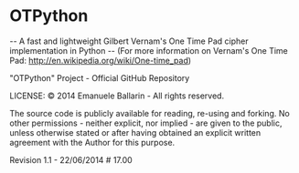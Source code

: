 OTPython
========

-- A fast and lightweight Gilbert Vernam's One Time Pad cipher implementation in Python --
(For more information on Vernam's One Time Pad: http://en.wikipedia.org/wiki/One-time_pad)



"OTPython" Project - Official GitHub Repository

LICENSE:
© 2014 Emanuele Ballarin - All rights reserved.

The source code is publicly available for reading, re-using and forking. No other permissions - neither explicit, nor implied - are given to the public, unless otherwise stated or after having obtained an explicit written agreement with the Author for this purpose. 

Revision 1.1 - 22/06/2014 # 17.00
